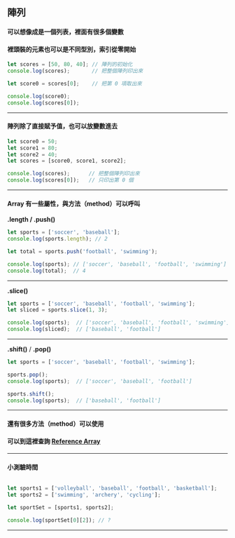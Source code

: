 ## 陣列
#### 可以想像成是一個列表，裡面有很多個變數
#### 裡頭裝的元素也可以是不同型別，索引從零開始

```javascript
let scores = [50, 80, 40]; // 陣列的初始化
console.log(scores);       // 把整個陣列印出來

let score0 = scores[0];    // 把第 0 項取出來

console.log(score0);
console.log(scores[0]);
```

---


#### 陣列除了直接賦予值，也可以放變數進去

```javascript
let score0 = 50;
let score1 = 80;
let score2 = 40;
let scores = [score0, score1, score2];

console.log(scores);      // 把整個陣列印出來
console.log(scores[0]);   // 只印出第 0 個

```

---

#### Array 有一些屬性，與方法（method）可以呼叫
**.length / .push()**

```javascript
let sports = ['soccer', 'baseball'];
console.log(sports.length); // 2

let total = sports.push('football', 'swimming');

console.log(sports); // ['soccer', 'baseball', 'football', 'swimming']
console.log(total);  // 4
```

---


**.slice()**

```javascript
let sports = ['soccer', 'baseball', 'football', 'swimming'];
let sliced = sports.slice(1, 3);

console.log(sports);  // ['soccer', 'baseball', 'football', 'swimming']
console.log(sliced);  // ['baseball', 'football']
```


---


**.shift()** / **.pop()**

```javascript
let sports = ['soccer', 'baseball', 'football', 'swimming'];

sports.pop();
console.log(sports);  // ['soccer', 'baseball', 'football']

sports.shift();
console.log(sports);  // ['baseball', 'football']
```


---


#### 還有很多方法（method）可以使用
#### 可以到這裡查詢 [Reference Array](https://developer.mozilla.org/en-US/docs/Web/JavaScript/Reference/Global_Objects/Array)


---


#### 小測驗時間

```javascript

let sports1 = ['volleyball', 'baseball', 'football', 'basketball'];
let sports2 = ['swimming', 'archery', 'cycling'];

let sportSet = [sports1, sports2];

console.log(sportSet[0][2]); // ?

```
---

